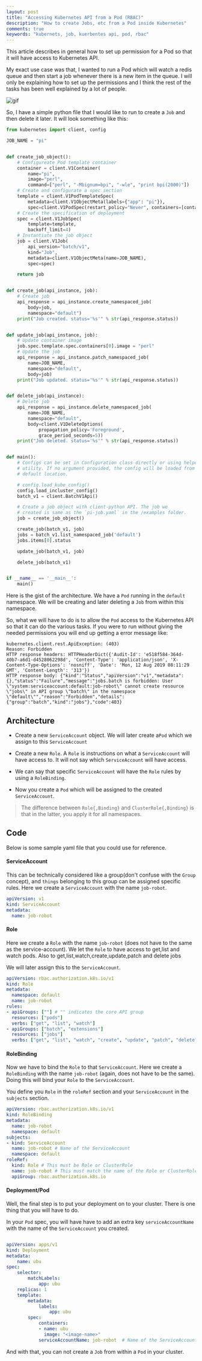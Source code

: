 ```yaml
---
layout: post
title: "Accessing Kubernetes API from a Pod (RBAC)"
description: "How to create Jobs, etc from a Pod inside Kubernetes"
comments: true
keywords: "kubernets, job, kuerbentes api, pod, rbac"
---
```


This article describes in general how to set up permission for a Pod so that it will have access to Kubernetes API.

My exact use case was that, I wanted to run a Pod which will watch a redis queue and then start a job whenever there is
a new item in the queue. I will only be explaining how to set up the permissions and I think the rest of the tasks has
been well explained by a lot of people.

![gif]({{site.url}}{{site.baseurl}}/assets/images/job.gif)

So, I have a simple python file that I would like to run to create a `Job` and then delete it later.
It will look something like this:

```python
from kubernetes import client, config

JOB_NAME = "pi"


def create_job_object():
    # Configureate Pod template container
    container = client.V1Container(
        name="pi",
        image="perl",
        command=["perl", "-Mbignum=bpi", "-wle", "print bpi(2000)"])
    # Create and configurate a spec section
    template = client.V1PodTemplateSpec(
        metadata=client.V1ObjectMeta(labels={"app": "pi"}),
        spec=client.V1PodSpec(restart_policy="Never", containers=[container]))
    # Create the specification of deployment
    spec = client.V1JobSpec(
        template=template,
        backoff_limit=4)
    # Instantiate the job object
    job = client.V1Job(
        api_version="batch/v1",
        kind="Job",
        metadata=client.V1ObjectMeta(name=JOB_NAME),
        spec=spec)

    return job


def create_job(api_instance, job):
    # Create job
    api_response = api_instance.create_namespaced_job(
        body=job,
        namespace="default")
    print("Job created. status='%s'" % str(api_response.status))


def update_job(api_instance, job):
    # Update container image
    job.spec.template.spec.containers[0].image = "perl"
    # Update the job
    api_response = api_instance.patch_namespaced_job(
        name=JOB_NAME,
        namespace="default",
        body=job)
    print("Job updated. status='%s'" % str(api_response.status))


def delete_job(api_instance):
    # Delete job
    api_response = api_instance.delete_namespaced_job(
        name=JOB_NAME,
        namespace="default",
        body=client.V1DeleteOptions(
            propagation_policy='Foreground',
            grace_period_seconds=5))
    print("Job deleted. status='%s'" % str(api_response.status))


def main():
    # Configs can be set in Configuration class directly or using helper
    # utility. If no argument provided, the config will be loaded from
    # default location.

    # config.load_kube_config()
    config.load_incluster_config()
    batch_v1 = client.BatchV1Api()

    # Create a job object with client-python API. The job we
    # created is same as the `pi-job.yaml` in the /examples folder.
    job = create_job_object()

    create_job(batch_v1, job)
    jobs = batch_v1.list_namespaced_job('default')
    jobs.items[0].status

    update_job(batch_v1, job)

    delete_job(batch_v1)


if __name__ == '__main__':
    main()
```

Here is the gist of the architecture.
We have a `Pod` running in the `default` namespace. 
We will be creating and later deleting a `Job` from within this namespace.


So, what we will have to do is to allow the `Pod` access to the Kubernetes API so that it can do the various tasks.
If you were to run without giving the needed permissions you will end up getting a error message like: 

```
kubernetes.client.rest.ApiException: (403)
Reason: Forbidden
HTTP response headers: HTTPHeaderDict({'Audit-Id': 'e518f584-364d-40b7-a6d1-d4528062298d', 'Content-Type': 'application/json', 'X-Content-Type-Options': 'nosniff', 'Date': 'Mon, 12 Aug 2019 08:11:29 GMT', 'Content-Length': '313'})
HTTP response body: {"kind":"Status","apiVersion":"v1","metadata":{},"status":"Failure","message":"jobs.batch is forbidden: User \"system:serviceaccount:default:job-robot\" cannot create resource \"jobs\" in API group \"batch\" in the namespace \"default\"","reason":"Forbidden","details":{"group":"batch","kind":"jobs"},"code":403}
```

## Architecture

- Create a new `ServiceAccount` object.
  We will later create a`Pod` which we assign to this `ServiceAccount`

- Create a new `Role`. A `Role` is instructions on what a `ServiceAccount` will have access to.
  It will not say which `ServiceAccount` will have access.

- We can say that specific `ServiceAccount` will have the `Role` rules by using a `RoleBinding`.

- Now you create a `Pod` which will be assigned to the created `ServiceAccount`.


> The difference between `Role{,Binding}` and `ClusterRole{,Binding}` is that in the latter, you apply it for all
> namespaces.


## Code

Below is some sample yaml file that you could use for reference.

#### ServiceAccount

This can be technically considered like a group(don't confuse with the `Group` concept), and `things` belonging to this group can be assigned specific rules.
Here we create a `ServiceAccount` with the name `job-robot`.

```yaml
apiVersion: v1
kind: ServiceAccount
metadata:
  name: job-robot
```

#### Role

Here we create a `Role` with the name `job-robot` (does not have to the same as the service-account).
We let the `Role` to have access to get,list and watch pods.
Also to get,list,watch,create,update,patch and delete jobs

We will later assign this to the `ServiceAccount`.

```yaml
apiVersion: rbac.authorization.k8s.io/v1
kind: Role
metadata:
  namespace: default
  name: job-robot
rules:
- apiGroups: [""] # "" indicates the core API group
  resources: ["pods"]
  verbs: ["get", "list", "watch"]
- apiGroups: ["batch", "extensions"]
  resources: ["jobs"]
  verbs: ["get", "list", "watch", "create", "update", "patch", "delete"]
```

#### RoleBinding

Now we have to bind the `Role` to that `ServiceAccount`.
Here we create a `RoleBinding` with the name `job-robot` (again, does not have to be the same).
Doing this will bind your `Role` to the `ServiceAccount`.

You define you `Role` in the `roleRef` section and your `ServiceAccount` in the `subjects` section.

```yaml
apiVersion: rbac.authorization.k8s.io/v1
kind: RoleBinding
metadata:
  name: job-robot
  namespace: default
subjects:
- kind: ServiceAccount
  name: job-robot # Name of the ServiceAccount
  namespace: default
roleRef:
  kind: Role # This must be Role or ClusterRole
  name: job-robot # This must match the name of the Role or ClusterRole you wish to bind to
  apiGroup: rbac.authorization.k8s.io
```

#### Deployment/Pod

Well, the final step is to put your deployment on to your cluster.
There is one thing that you will have to do.

In your `Pod` spec, you will have have to add an extra key `serviceAccountName` with the name of the `ServiceAccount` you
created.

```yaml

apiVersion: apps/v1
kind: Deployment
metadata:
    name: ubu
spec:
    selector:
        matchLabels:
            app: ubu
    replicas: 1
    template:
        metadata:
            labels:
                app: ubu
        spec:
            containers: 
            - name: ubu
              image: "<image-name>"
            serviceAccountName: job-robot  # Name of the ServiceAccount, duh.
```

And with that, you can not create a `Job` from within a `Pod` in your cluster.
